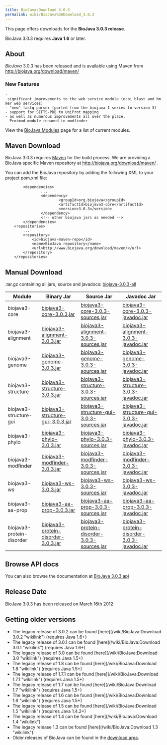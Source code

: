 ```yaml
---
title: BioJava:Download 3.0.3
permalink: wiki/BioJava%3ADownload_3.0.3
---
```


This page offers downloads for the <b>BioJava 3.0.3 release</b>.

BioJava 3.0.3 requires <b>Java 1.6</b> or later.

About
-----

*BioJava* 3.0.3 has been released and is available using Maven from
[<http://biojava.org/download/maven/>](http://biojava.org/download/maven/)

### New Features

`- significant improvements to the web service module (ncbi blast and hmmer web services)`  
`- "new" fastq parser (ported from the biojava 1 series to version 3)`  
`- support for SIFTS-PDB to UniProt mapping `  
`- as well as numerous improvements all over the place.`  
`- Protmod module renamed to modfinder`

View the <BioJava:Modules> page for a list of current modules.

Maven Download
--------------

BioJava 3.0.3 requires [Maven](http://maven.apache.org/) for the build
process. We are providing a BioJava specific Maven repository at
<http://biojava.org/download/maven/> .

You can add the BioJava repository by adding the following XML to your
project pom.xml file:

            <dependencies>
                    ...
                    <dependency>
                            <groupId>org.biojava</groupId>
                            <artifactId>biojava3-core</artifactId>
                            <version>3.0.3</version>
                    </dependency>
                    <!-- other biojava jars as needed -->
            </dependencies>
        <repositories>
            ...
            <repository>
                <id>biojava-maven-repo</id>
                <name>BioJava repository</name>
                <url>http://www.biojava.org/download/maven/</url>           
            </repository>
        </repositories>

Manual Download
---------------

.tar.gz containing all jars, source and javadocs:
[biojava-3.0.3-all](http://biojava.org/download/bj3.0.3/biojava-3.0.3-all.tar.gz)

| Module                    | Binary Jar                                                                                                                                               | Source Jar                                                                                                                                                               | Javadoc Jar                                                                                                                                                              |
|---------------------------|----------------------------------------------------------------------------------------------------------------------------------------------------------|--------------------------------------------------------------------------------------------------------------------------------------------------------------------------|--------------------------------------------------------------------------------------------------------------------------------------------------------------------------|
| biojava3-core             | [biojava3-core-3.0.3.jar](http://biojava.org/download/maven/org/biojava/biojava3-core/3.0.3/biojava3-core-3.0.3.jar)                                     | [biojava3-core-3.0.3-sources.jar](http://biojava.org/download/maven/org/biojava/biojava3-core/3.0.3/biojava3-core-3.0.3-sources.jar)                                     | [biojava3-core-3.0.3-javadoc.jar](http://biojava.org/download/maven/org/biojava/biojava3-core/3.0.3/biojava3-core-3.0.3-javadoc.jar)                                     |
| biojava3-alignment        | [biojava3-alignment-3.0.3.jar](http://biojava.org/download/maven/org/biojava/biojava3-alignment/3.0.3/biojava3-alignment-3.0.3.jar)                      | [biojava3-alignment-3.0.3-sources.jar](http://biojava.org/download/maven/org/biojava/biojava3-alignment/3.0.3/biojava3-alignment-3.0.3-sources.jar)                      | [biojava3-alignment-3.0.3-javadoc.jar](http://biojava.org/download/maven/org/biojava/biojava3-alignment/3.0.3/biojava3-alignment-3.0.3-javadoc.jar)                      |
| biojava3-genome           | [biojava3-genome-3.0.3.jar](http://biojava.org/download/maven/org/biojava/biojava3-genome/3.0.3/biojava3-genome-3.0.3.jar)                               | [biojava3-genome-3.0.3-sources.jar](http://biojava.org/download/maven/org/biojava/biojava3-genome/3.0.3/biojava3-genome-3.0.3-sources.jar)                               | [biojava3-genome-3.0.3-javadoc.jar](http://biojava.org/download/maven/org/biojava/biojava3-genome/3.0.3/biojava3-genome-3.0.3-javadoc.jar)                               |
| biojava3-structure        | [biojava3-structure-3.0.3.jar](http://biojava.org/download/maven/org/biojava/biojava3-structure/3.0.3/biojava3-structure-3.0.3.jar)                      | [biojava3-structure-3.0.3-sources.jar](http://biojava.org/download/maven/org/biojava/biojava3-structure/3.0.3/biojava3-structure-3.0.3-sources.jar)                      | [biojava3-structure-3.0.3-javadoc.jar](http://biojava.org/download/maven/org/biojava/biojava3-structure/3.0.3/biojava3-structure-3.0.3-javadoc.jar)                      |
| biojava3-structure-gui    | [biojava3-structure-gui-3.0.3.jar](http://biojava.org/download/maven/org/biojava/biojava3-structure-gui/3.0.3/biojava3-structure-gui-3.0.3.jar)          | [biojava3-structure-gui-3.0.3-sources.jar](http://biojava.org/download/maven/org/biojava/biojava3-structure-gui/3.0.3/biojava3-structure-gui-3.0.3-sources.jar)          | [biojava3-structure-gui-3.0.3-javadoc.jar](http://biojava.org/download/maven/org/biojava/biojava3-structure-gui/3.0.3/biojava3-structure-gui-3.0.3-javadoc.jar)          |
| biojava3-phylo            | [biojava3-phylo-3.0.3.jar](http://biojava.org/download/maven/org/biojava/biojava3-phylo/3.0.3/biojava3-phylo-3.0.3.jar)                                  | [biojava3-phylo-3.0.3-sources.jar](http://biojava.org/download/maven/org/biojava/biojava3-phylo/3.0.3/biojava3-phylo-3.0.3-sources.jar)                                  | [biojava3-phylo-3.0.3-javadoc.jar](http://biojava.org/download/maven/org/biojava/biojava3-phylo/3.0.3/biojava3-phylo-3.0.3-javadoc.jar)                                  |
| biojava3-modfinder        | [biojava3-modfinder-3.0.3.jar](http://biojava.org/download/maven/org/biojava/biojava3-modfinder/3.0.3/biojava3-modfinder-3.0.3.jar)                      | [biojava3-modfinder-3.0.3-sources.jar](http://biojava.org/download/maven/org/biojava/biojava3-modfinder/3.0.3/biojava3-modfinder-3.0.3-sources.jar)                      | [biojava3-modfinder-3.0.3-javadoc.jar](http://biojava.org/download/maven/org/biojava/biojava3-modfinder/3.0.3/biojava3-modfinder-3.0.3-javadoc.jar)                      |
| biojava3-ws               | [biojava3-ws-3.0.3.jar](http://biojava.org/download/maven/org/biojava/biojava3-ws/3.0.3/biojava3-ws-3.0.3.jar)                                           | [biojava3-ws-3.0.3-sources.jar](http://biojava.org/download/maven/org/biojava/biojava3-ws/3.0.3/biojava3-ws-3.0.3-sources.jar)                                           | [biojava3-ws-3.0.3-javadoc.jar](http://biojava.org/download/maven/org/biojava/biojava3-ws/3.0.3/biojava3-ws-3.0.3-javadoc.jar)                                           |
| biojava3-aa-prop          | [biojava3-aa-prop-3.0.3.jar](http://biojava.org/download/maven/org/biojava/biojava3-aa-prop/3.0.3/biojava3-aa-prop-3.0.3.jar)                            | [biojava3-aa-prop-3.0.3-sources.jar](http://biojava.org/download/maven/org/biojava/biojava3-aa-prop/3.0.3/biojava3-aa-prop3.0.3-sources.jar)                             | [biojava3-aa-prop-3.0.3-javadoc.jar](http://biojava.org/download/maven/org/biojava/biojava3-aa-prop/3.0.3/biojava3-aa-prop-3.0.3-javadoc.jar)                            |
| biojava3-protein-disorder | [biojava3-protein-disorder-3.0.3.jar](http://biojava.org/download/maven/org/biojava/biojava3-protein-disorder/3.0.3/biojava3-protein-disorder-3.0.3.jar) | [biojava3-protein-disorder-3.0.3-sources.jar](http://biojava.org/download/maven/org/biojava/biojava3-protein-disorder/3.0.3/biojava3-protein-disorder-3.0.3-sources.jar) | [biojava3-protein-disorder-3.0.3-javadoc.jar](http://biojava.org/download/maven/org/biojava/biojava3-protein-disorder/3.0.3/biojava3-protein-disorder-3.0.3-javadoc.jar) |

Browse API docs
---------------

You can also browse the documentation at [BioJava 3.0.3
api](http://www.biojava.org/docs/api3.0.3/)

Release Date
------------

BioJava 3.0.3 has been released on March 16th 2012

Getting older versions
----------------------

-   The legacy release of 3.0.2 can be found
    [here](/wiki/BioJava:Download 3.0.2 "wikilink") (requires Java 1.6+)
-   The legacy release of 3.0.1 can be found
    [here](/wiki/BioJava:Download 3.0.1 "wikilink") (requires Java 1.6+)
-   The legacy release of 3.0 can be found
    [here](/wiki/BioJava:Download 3.0 "wikilink") (requires Java 1.5+)
-   The legacy release of 1.8 can be found
    [here](/wiki/BioJava:Download 1.8 "wikilink") (requires Java 1.5+)
-   The legacy release of 1.7.1 can be found
    [here](/wiki/BioJava:Download 1.7.1 "wikilink") (requires Java 1.5+)
-   The legacy release of 1.7 can be found
    [here](/wiki/BioJava:Download 1.7 "wikilink") (requires Java 1.5+)
-   The legacy release of 1.6 can be found
    [here](/wiki/BioJava:Download 1.6 "wikilink") (requires Java 1.5+)
-   The legacy release of 1.5 can be found
    [here](/wiki/BioJava:Download 1.5 "wikilink") (requires Java 1.4.2+)
-   The legacy release of 1.4 can be found
    [here](/wiki/BioJava:Download 1.4 "wikilink")
-   The legacy release 1.3 can be found
    [here](/wiki/BioJava:Download 1.3 "wikilink").
-   Older releases of BioJava can be found in the [download
    area](http://www.biojava.org/download/).

